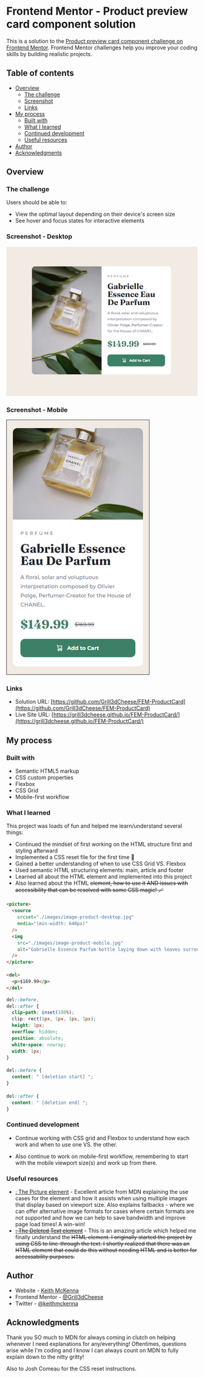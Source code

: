 # Frontend Mentor - Product preview card component solution

This is a solution to the [Product preview card component challenge on Frontend Mentor](https://www.frontendmentor.io/challenges/product-preview-card-component-GO7UmttRfa). Frontend Mentor challenges help you improve your coding skills by building realistic projects.

## Table of contents

- [Overview](#overview)
  - [The challenge](#the-challenge)
  - [Screenshot](#screenshot)
  - [Links](#links)
- [My process](#my-process)
  - [Built with](#built-with)
  - [What I learned](#what-i-learned)
  - [Continued development](#continued-development)
  - [Useful resources](#useful-resources)
- [Author](#author)
- [Acknowledgments](#acknowledgments)

## Overview

### The challenge

Users should be able to:

- View the optimal layout depending on their device's screen size
- See hover and focus states for interactive elements

### Screenshot - Desktop

![](./images/productCardDesktop.png)

### Screenshot - Mobile

![](./images/productCardMobile.png)

### Links

- Solution URL: [https://github.com/Grill3dCheese/FEM-ProductCard](https://github.com/Grill3dCheese/FEM-ProductCard)
- Live Site URL: [https://grill3dcheese.github.io/FEM-ProductCard/](https://grill3dcheese.github.io/FEM-ProductCard/)

## My process

### Built with

- Semantic HTML5 markup
- CSS custom properties
- Flexbox
- CSS Grid
- Mobile-first workflow

### What I learned

This project was loads of fun and helped me learn/understand several things:

- Continued the mindset of first working on the HTML structure first and styling afterward
- Implemented a CSS reset file for the first time 🙌
- Gained a better understanding of when to use CSS Grid VS. Flexbox
- Used semantic HTML structuring elements: main, article and footer
- Learned all about the HTML <picture> element and implemented into this project
- Also learned about the HTML <del> element, how to use it AND issues with accessibility that can be resolved with some CSS magic! 🪄

```html
<picture>
  <source
    srcset="./images/image-product-desktop.jpg"
    media="(min-width: 640px)"
  />
  <img
    src="./images/image-product-mobile.jpg"
    alt="Gabrielle Essence Parfum bottle laying down with leaves surrounding"
  />
</picture>

<del>
  <p>$169.99</p>
</del>
```

```css
del::before,
del::after {
  clip-path: inset(100%);
  clip: rect(1px, 1px, 1px, 1px);
  height: 1px;
  overflow: hidden;
  position: absolute;
  white-space: nowrap;
  width: 1px;
}

del::before {
  content: " [deletion start] ";
}

del::after {
  content: " [deletion end] ";
}
```

### Continued development

- Continue working with CSS grid and Flexbox to understand how each work and when to use one VS. the other.

- Also continue to work on mobile-first workflow, remembering to start with the mobile viewport size(s) and work up from there.

### Useful resources

- [<picture>: The Picture element](https://developer.mozilla.org/en-US/docs/Web/HTML/Element/picture) - Excellent article from MDN explaining the use cases for the <picture> element and how it assists when using multiple images that display based on viewport size. Also explains fallbacks - where we can offer alternative image formats for cases where certain formats are not supported and how we can help to save bandwidth and improve page load times! A win-win!
- [<del>: The Deleted Text element](https://developer.mozilla.org/en-US/docs/Web/HTML/Element/del) - This is an amazing article which helped me finally understand the <del> HTML element. I originally started the project by using CSS to line-through the text. I shortly realized that there was an HTML element that could do this without needing HTML and is better for accessability purposes.

## Author

- Website - [Keith McKenna](https://www.keithmckenna.com)
- Frontend Mentor - [@Grill3dCheese](https://www.frontendmentor.io/profile/Grill3dCheese)
- Twitter - [@keithmckenna](https://www.twitter.com/keithmckenna)

## Acknowledgments

Thank you SO much to MDN for always coming in clutch on helping whenever I need explanations for any/everything! Oftentimes, questions arise while I'm coding and I know I can always count on MDN to fully explain down to the nitty gritty!

Also to Josh Comeau for the CSS reset instructions.
